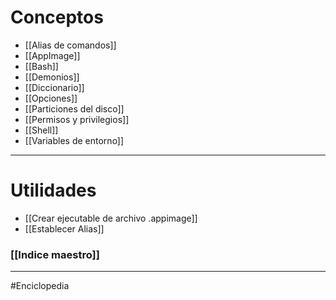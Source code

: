 # Conceptos
- [[Alias de comandos]]
- [[AppImage]]
- [[Bash]]
- [[Demonios]]
- [[Diccionario]]
- [[Opciones]]
- [[Particiones del disco]]
- [[Permisos y privilegios]]
- [[Shell]]
- [[Variables de entorno]]
---
# Utilidades
- [[Crear ejecutable de archivo .appimage]]
- [[Establecer Alias]]
### [[Indice maestro]]
---
#Enciclopedia 